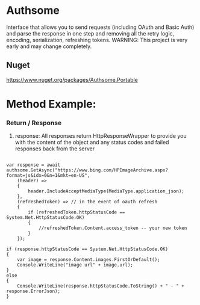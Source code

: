 # Authsome
Interface that allows you to send requests (including OAuth and Basic Auth) and parse the response in one step and removing all the retry logic, encoding, serialization, refreshing tokens. WARNING: This project is very early and may change completely.

## Nuget

https://www.nuget.org/packages/Authsome.Portable

# Method Example:

### Return / Response
<ol>
    <li>response: All responses return HttpResponseWrapper<your-return-object> to provide you with the content of the object and any status codes and failed responses back from the server</li>
</ol>

<pre><code>
var response = await authsome.GetAsync<BingJson_Rootobject>("https://www.bing.com/HPImageArchive.aspx?format=js&idx=0&n=1&mkt=en-US",
    (header) =>
    {
        header.IncludeAcceptMediaType(MediaType.application_json);
    }, 
    (refreshedToken) => // in the event of oauth refresh
    {
        if (refreshedToken.httpStatusCode == System.Net.HttpStatusCode.OK)
        {
            //refreshedToken.Content.access_token -- your new token
        }
    });

if (response.httpStatusCode == System.Net.HttpStatusCode.OK)
{
    var image = response.Content.images.FirstOrDefault();
    Console.WriteLine("image url" + image.url);
}
else
{
    Console.WriteLine(response.httpStatusCode.ToString() + " - " + response.ErrorJson);
}
</code></pre>

